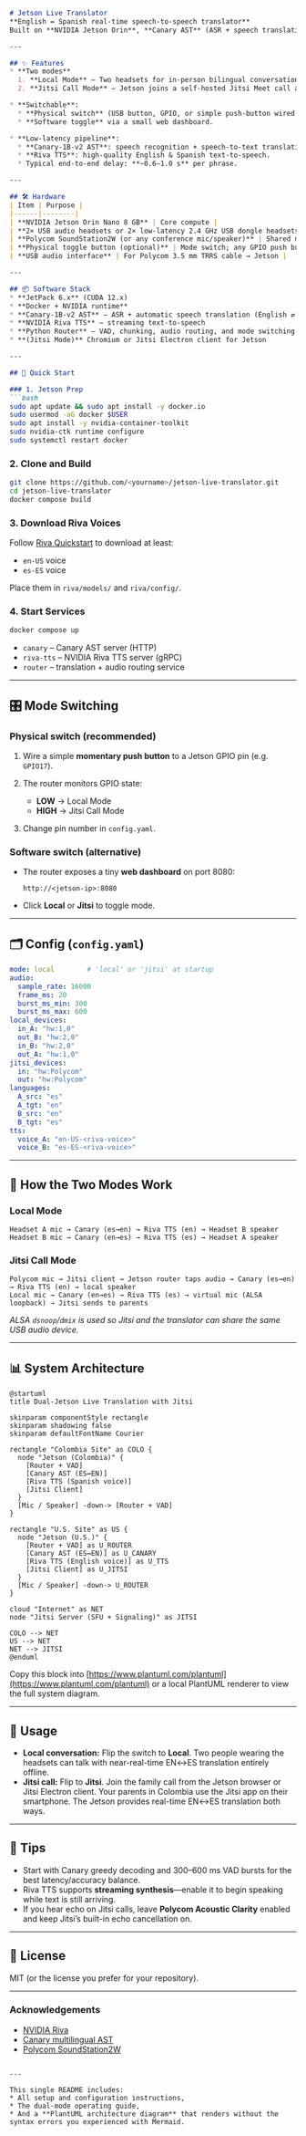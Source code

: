 ````markdown
# Jetson Live Translator  
**English ↔ Spanish real-time speech-to-speech translator**  
Built on **NVIDIA Jetson Orin**, **Canary AST** (ASR + speech translation), and **NVIDIA Riva TTS**.

---

## ✨ Features
* **Two modes**
  1. **Local Mode** – Two headsets for in-person bilingual conversation (translation entirely on the Jetson).
  2. **Jitsi Call Mode** – Jetson joins a self-hosted Jitsi Meet call and provides **real-time translation for a remote caller**.

* **Switchable**:
  * **Physical switch** (USB button, GPIO, or simple push-button wired to a Jetson GPIO pin), **or**
  * **Software toggle** via a small web dashboard.

* **Low-latency pipeline**:
  * **Canary-1B-v2 AST**: speech recognition + speech-to-text translation.
  * **Riva TTS**: high-quality English & Spanish text-to-speech.
  * Typical end-to-end delay: **~0.6–1.0 s** per phrase.

---

## 🛠️ Hardware
| Item | Purpose |
|------|--------|
| **NVIDIA Jetson Orin Nano 8 GB** | Core compute |
| **2× USB audio headsets or 2× low-latency 2.4 GHz USB dongle headsets** | Mic + speaker for Local Mode |
| **Polycom SoundStation2W (or any conference mic/speaker)** | Shared mic/speaker for Jitsi Call Mode |
| **Physical toggle button (optional)** | Mode switch; any GPIO push button works |
| **USB audio interface** | For Polycom 3.5 mm TRRS cable → Jetson |

---

## 📦 Software Stack
* **JetPack 6.x** (CUDA 12.x)
* **Docker + NVIDIA runtime**
* **Canary-1B-v2 AST** – ASR + automatic speech translation (English ⇄ Spanish)
* **NVIDIA Riva TTS** – streaming text-to-speech
* **Python Router** – VAD, chunking, audio routing, and mode switching
* **(Jitsi Mode)** Chromium or Jitsi Electron client for Jetson

---

## 🚀 Quick Start

### 1. Jetson Prep
```bash
sudo apt update && sudo apt install -y docker.io
sudo usermod -aG docker $USER
sudo apt install -y nvidia-container-toolkit
sudo nvidia-ctk runtime configure
sudo systemctl restart docker
````

### 2. Clone and Build

```bash
git clone https://github.com/<yourname>/jetson-live-translator.git
cd jetson-live-translator
docker compose build
```

### 3. Download Riva Voices

Follow [Riva Quickstart](https://developer.nvidia.com/riva) to download at least:

* `en-US` voice
* `es-ES` voice

Place them in `riva/models/` and `riva/config/`.

### 4. Start Services

```bash
docker compose up
```

* `canary` – Canary AST server (HTTP)
* `riva-tts` – NVIDIA Riva TTS server (gRPC)
* `router` – translation + audio routing service

---

## 🎛 Mode Switching

### Physical switch (recommended)

1. Wire a simple **momentary push button** to a Jetson GPIO pin (e.g. `GPIO17`).
2. The router monitors GPIO state:

   * **LOW** → Local Mode
   * **HIGH** → Jitsi Call Mode
3. Change pin number in `config.yaml`.

### Software switch (alternative)

* The router exposes a tiny **web dashboard** on port 8080:

  ```
  http://<jetson-ip>:8080
  ```
* Click **Local** or **Jitsi** to toggle mode.

---

## 🗂 Config (`config.yaml`)

```yaml
mode: local        # 'local' or 'jitsi' at startup
audio:
  sample_rate: 16000
  frame_ms: 20
  burst_ms_min: 300
  burst_ms_max: 600
local_devices:
  in_A: "hw:1,0"
  out_B: "hw:2,0"
  in_B: "hw:2,0"
  out_A: "hw:1,0"
jitsi_devices:
  in: "hw:Polycom"
  out: "hw:Polycom"
languages:
  A_src: "es"
  A_tgt: "en"
  B_src: "en"
  B_tgt: "es"
tts:
  voice_A: "en-US-<riva-voice>"
  voice_B: "es-ES-<riva-voice>"
```

---

## 🧩 How the Two Modes Work

### Local Mode

```
Headset A mic → Canary (es→en) → Riva TTS (en) → Headset B speaker
Headset B mic → Canary (en→es) → Riva TTS (es) → Headset A speaker
```

### Jitsi Call Mode

```
Polycom mic → Jitsi client → Jetson router taps audio → Canary (es→en) → Riva TTS (en) → local speaker
Local mic → Canary (en→es) → Riva TTS (es) → virtual mic (ALSA loopback) → Jitsi sends to parents
```

*ALSA `dsnoop`/`dmix` is used so Jitsi and the translator can share the same USB audio device.*

---

## 📊 System Architecture

```plantuml
@startuml
title Dual-Jetson Live Translation with Jitsi

skinparam componentStyle rectangle
skinparam shadowing false
skinparam defaultFontName Courier

rectangle "Colombia Site" as COLO {
  node "Jetson (Colombia)" {
    [Router + VAD]
    [Canary AST (ES↔EN)]
    [Riva TTS (Spanish voice)]
    [Jitsi Client]
  }
  [Mic / Speaker] -down-> [Router + VAD]
}

rectangle "U.S. Site" as US {
  node "Jetson (U.S.)" {
    [Router + VAD] as U_ROUTER
    [Canary AST (ES↔EN)] as U_CANARY
    [Riva TTS (English voice)] as U_TTS
    [Jitsi Client] as U_JITSI
  }
  [Mic / Speaker] -down-> U_ROUTER
}

cloud "Internet" as NET
node "Jitsi Server (SFU + Signaling)" as JITSI

COLO --> NET
US --> NET
NET --> JITSI
@enduml
```

Copy this block into [https://www.plantuml.com/plantuml](https://www.plantuml.com/plantuml) or a local PlantUML renderer to view the full system diagram.

---

## 🏁 Usage

* **Local conversation:** Flip the switch to **Local**. Two people wearing the headsets can talk with near-real-time EN↔ES translation entirely offline.
* **Jitsi call:** Flip to **Jitsi**. Join the family call from the Jetson browser or Jitsi Electron client. Your parents in Colombia use the Jitsi app on their smartphone. The Jetson provides real-time EN↔ES translation both ways.

---

## 🔧 Tips

* Start with Canary greedy decoding and 300–600 ms VAD bursts for the best latency/accuracy balance.
* Riva TTS supports **streaming synthesis**—enable it to begin speaking while text is still arriving.
* If you hear echo on Jitsi calls, leave **Polycom Acoustic Clarity** enabled and keep Jitsi’s built-in echo cancellation on.

---

## 📜 License

MIT (or the license you prefer for your repository).

---

### Acknowledgements

* [NVIDIA Riva](https://developer.nvidia.com/riva)
* [Canary multilingual AST](https://huggingface.co/nvidia)
* [Polycom SoundStation2W](https://www.poly.com/)

```

---

This single README includes:
* All setup and configuration instructions,
* The dual-mode operating guide,
* And a **PlantUML architecture diagram** that renders without the syntax errors you experienced with Mermaid.
```
